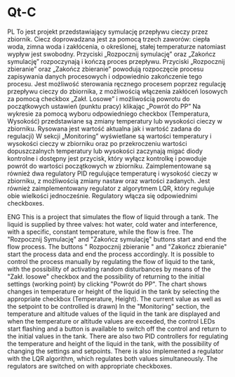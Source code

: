 # Qt-C
PL
To jest projekt przedstawiający symulację przepływu cieczy przez zbiornik. 
Ciecz doprowadzana jest za pomocą trzech zaworów: ciepła woda, zimna woda i zakłócenia, o określonej, stałej temperaturze natomiast wypływ jest swobodny.
Przyciski  „Rozpocznij symulację” oraz „Zakończ symulację” rozpoczynają i kończą proces przepływu.
Przyciski  „Rozpocznij zbieranie” oraz „Zakończ zbieranie” powodują rozpoczęcie procesu zapisywania danych procesowych i odpowiednio zakończenie tego procesu.
Jest możliwość sterowania ręcznego procesem poprzez regulację przepływu cieczy do zbiornika, z możliwością włączenia zakłóceń losowych za pomocą checkbox „Zakł. Losowe” i możliwością powrotu do początkowych ustawień (punktu pracy) klikając „Powrót do PP”
Na wykresie za pomocą wyboru odpowiedniego checkbox (Temperatura, Wysokość) przedstawiane są zmiany temperatury lub wysokości cieczy w zbiorniku. Rysowana jest wartość aktualna jak i wartość zadana do regulacji)
W sekcji „Monitoring” wyświetlane są wartości temperatury i wysokości cieczy w zbiorniku oraz po przekroczeniu wartości dopuszczalnych temperatury lub wysokości zaczynają migać diody kontrolne i dostępny jest przycisk, który wyłącz kontrolkę i powoduje powrót do wartości początkowych w zbiorniku.
Zaimplementowane są również dwa regulatory PID regulujące temperaturę i wysokość cieczy w zbiorniku, z możliwością zmiany nastaw oraz wartości zadanych. Jest również zaimplementowany regulator z algorytmem LQR, który reguluje obie wielkości jednocześnie. Regulatory włącza się odpowiednimi checkboxes.


ENG 
This is a project that simulates the flow of liquid through a tank. 
The liquid is supplied by three valves: hot water, cold water and interference, with a specific, constant temperature, while the flow is free.
The "Rozpocznij Symulację" and "Zakończ symulację" buttons start and end the flow process.
The buttons " Rozpocznij zbieranie " and "Zakończ zbieranie" start the process data and end the process accordingly.
It is possible to control the process manually by regulating the flow of liquid to the tank, with the possibility of activating random disturbances by means of the "Zakł. losowe" checkbox and the possibility of returning to the initial settings (working point) by clicking "Powrót do PP".
The chart shows changes in temperature or height of the liquid in the tank by selecting the appropriate checkbox (Temperature, Height). The current value as well as the setpoint to be controlled is drawn)
In the "Monitoring" section, the temperature and altitude values of the liquid in the tank are displayed and when the temperature or altitude values are exceeded, the control LEDs start flashing and a button is available to switch off the control and return to the initial values in the tank.
There are also two PID controllers for regulating the temperature and height of the liquid in the tank, with the possibility of changing the settings and setpoints. There is also implemented a regulator with the LQR algorithm, which regulates both values simultaneously. The regulators are switched on with appropriate checkboxes.
